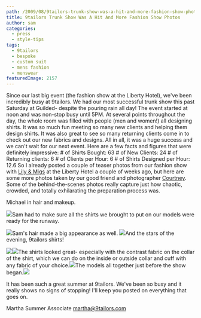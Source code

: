 ```yaml
---
path: /2009/08/9tailors-trunk-show-was-a-hit-and-more-fashion-show-photos/
title: 9tailors Trunk Show Was A Hit And More Fashion Show Photos
author: sam
categories: 
  - press
  - style-tips
tags: 
  - 9tailors
  - bespoke
  - custom suit
  - mens fashion
  - menswear
featuredImage: 2157
---
```

Since our last big event (the fashion show at the Liberty Hotel), we've been incredibly busy at 9tailors. We had our most successful trunk show this past Saturday at Guilded- despite the pouring rain all day! The event started at noon and was non-stop busy until 5PM. At several points throughout the day, the whole room was filled with people (men and women!) all designing shirts. It was so much fun meeting so many new clients and helping them design shirts. It was also great to see so many returning clients come in to check out our new fabrics and designs. All in all, it was a huge success and we can't wait for our next event. Here are a few facts and figures that were definitely impressive: # of Shirts Bought: 63 # of New Clients: 24 # of Returning clients: 6 # of Clients per Hour: 6 # of Shirts Designed per Hour: 12.6 So I already posted a couple of teaser photos from our fashion show with [Lily & Migs](http://www.lilyandmigs.com/lilyandmigs.com/Lily_%26_Migs_Clothing_Habit.html) at the Liberty Hotel a couple of weeks ago, but here are some more photos taken by our good friend and photographer [Courtney](http://www.lenscapproductions.com/index2.php). Some of the behind-the-scenes photos really capture just how chaotic, crowded, and totally exhilarating the preparation process was.

Michael in hair and makeup.

[![](http://1.bp.blogspot.com/_vD5aUw8ycQs/SpvKmJR3LMI/AAAAAAAAAD4/5CNjqTeFUpA/s320/IMG_1232_small.jpg)](http://1.bp.blogspot.com/_vD5aUw8ycQs/SpvKmJR3LMI/AAAAAAAAAD4/5CNjqTeFUpA/s1600-h/IMG_1232_small.jpg)Sam had to make sure all the shirts we brought to put on our models were ready for the runway.

[![](http://1.bp.blogspot.com/_vD5aUw8ycQs/SpvL13jwspI/AAAAAAAAAEo/dAhLHpkyqe4/s320/IMG_1289_small.jpg)](http://1.bp.blogspot.com/_vD5aUw8ycQs/SpvL13jwspI/AAAAAAAAAEo/dAhLHpkyqe4/s1600-h/IMG_1289_small.jpg)Sam's hair made a big appearance as well. [![](http://3.bp.blogspot.com/_vD5aUw8ycQs/SpvNZlhjG4I/AAAAAAAAAFI/6wA1hMxDxMk/s320/IMG_1305_small.jpg)](http://3.bp.blogspot.com/_vD5aUw8ycQs/SpvNZlhjG4I/AAAAAAAAAFI/6wA1hMxDxMk/s1600-h/IMG_1305_small.jpg)And the stars of the evening, 9tailors shirts!

[![](http://3.bp.blogspot.com/_vD5aUw8ycQs/SpvLL7Bu5kI/AAAAAAAAAEY/vw5LdZSTRfk/s320/IMG_1388_small.jpg)](http://3.bp.blogspot.com/_vD5aUw8ycQs/SpvLL7Bu5kI/AAAAAAAAAEY/vw5LdZSTRfk/s1600-h/IMG_1388_small.jpg)[![](http://4.bp.blogspot.com/_vD5aUw8ycQs/SpvMEg5oUhI/AAAAAAAAAEw/-pg-fPFoKFw/s320/IMG_1415_small.jpg)](http://4.bp.blogspot.com/_vD5aUw8ycQs/SpvMEg5oUhI/AAAAAAAAAEw/-pg-fPFoKFw/s1600-h/IMG_1415_small.jpg)The shirts looked great- especially with the contrast fabric on the collar of the shirt, which we can do on the inside or outside collar and cuff with any fabric of your choice.[![](http://2.bp.blogspot.com/_vD5aUw8ycQs/SpvMJgRWjhI/AAAAAAAAAE4/18oh6FxDpBc/s320/IMG_1437_small.jpg)](http://2.bp.blogspot.com/_vD5aUw8ycQs/SpvMJgRWjhI/AAAAAAAAAE4/18oh6FxDpBc/s1600-h/IMG_1437_small.jpg)The models all together just before the show began.[![](http://2.bp.blogspot.com/_vD5aUw8ycQs/SpvS2kCal1I/AAAAAAAAAFY/b_TYhsORcrg/s320/IMG_1610_small.jpg)](http://2.bp.blogspot.com/_vD5aUw8ycQs/SpvS2kCal1I/AAAAAAAAAFY/b_TYhsORcrg/s1600-h/IMG_1610_small.jpg)

It has been such a great summer at 9tailors. We've been so busy and it really shows no signs of stopping! I'll keep you posted on everything that goes on.

Martha Summer Associate martha@9tailors.com
